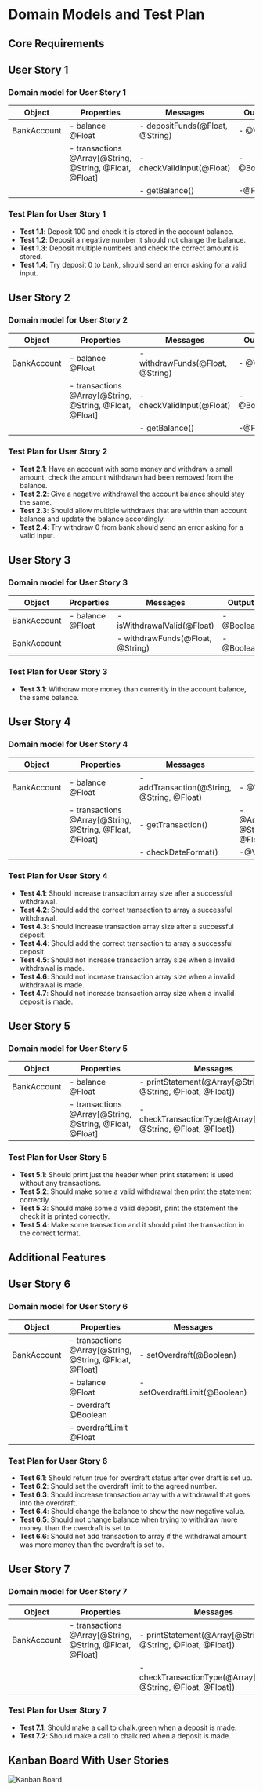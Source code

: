 # Domain Models and Test Plan

## Core Requirements

## User Story 1

### Domain model for User Story 1
| Object  | Properties          | Messages | Output  |
| ------- | ------------------- | -------- | ------- |
| BankAccount | - balance @Float | - depositFunds(@Float, @String)         | - @Void |
|             | - transactions @Array[@String, @String, @Float, @Float] | - checkValidInput(@Float) | - @Boolean |
|       |       | - getBalance()   | -@Float|

### Test Plan for User Story 1
- **Test 1.1**: Deposit 100 and check it is stored in the account balance.
- **Test 1.2**: Deposit a negative number it should not change the balance.
- **Test 1.3**: Deposit multiple numbers and check the correct amount is stored.
- **Test 1.4**: Try deposit 0 to bank, should send an error asking for a valid input.
  
## User Story 2

### Domain model for User Story 2
| Object      | Properties                                              | Messages                        | Output     |
| ----------- | ------------------------------------------------------- | ------------------------------- | ---------- |
| BankAccount | - balance @Float                                        | - withdrawFunds(@Float, @String) | - @Void    |
|             | - transactions @Array[@String, @String, @Float, @Float] | - checkValidInput(@Float)       | - @Boolean |
|             |                                                         | - getBalance()                  | -@Float    |

### Test Plan for User Story 2
- **Test 2.1**: Have an account with some money and withdraw a small amount, check the amount withdrawn had been removed from the balance.
- **Test 2.2**: Give a negative withdrawal the account balance should stay the same.
- **Test 2.3**: Should allow multiple withdraws that are within than account balance and update the balance accordingly.
- **Test 2.4**: Try withdraw 0 from bank should send an error asking for a valid input.

## User Story 3

### Domain model for User Story 3
| Object  | Properties          | Messages | Output  |
| ------- | ------------------- | -------- | ------- |
| BankAccount | - balance @Float | - isWithdrawalValid(@Float) | - @Boolean |
| BankAccount | | - withdrawFunds(@Float, @String) | - @Boolean |

### Test Plan for User Story 3
- **Test 3.1**: Withdraw more money than currently in the account balance, the same balance.

## User Story 4

### Domain model for User Story 4
| Object      | Properties                                              | Messages                         | Output     |
| ----------- | ------------------------------------------------------- | -------------------------------- | ---------- |
| BankAccount | - balance @Float                                        | - addTransaction(@String, @String, @Float) | - @Void    |
|             | - transactions @Array[@String, @String, @Float, @Float] | - getTransaction()        | - @Array[@String, @String, @Float, @Float] |
|             |                                                         | - checkDateFormat()                   | -@Void    |

### Test Plan for User Story 4
- **Test 4.1**: Should increase transaction array size after a successful withdrawal.
- **Test 4.2**: Should add the correct transaction to array a successful withdrawal.
- **Test 4.3**: Should increase transaction array size after a successful deposit.
- **Test 4.4**: Should add the correct transaction to array a successful deposit.
- **Test 4.5**: Should not increase transaction array size when a invalid withdrawal is made.
- **Test 4.6**: Should not increase transaction array size when a invalid withdrawal is made.
- **Test 4.7**: Should not increase transaction array size when a invalid deposit is made.

## User Story 5

### Domain model for User Story 5
| Object      | Properties                                              | Messages                                   | Output                                     |
| ----------- | ------------------------------------------------------- | ------------------------------------------ | ------------------------------------------ |
| BankAccount | - balance @Float                                        | - printStatement(@Array[@String, @String, @Float, @Float]) | - @Void                    |
|             | - transactions @Array[@String, @String, @Float, @Float] | - checkTransactionType(@Array[@String, @String, @Float, @Float]) | -@Boolean |


### Test Plan for User Story 5
- **Test 5.1**: Should print just the header when print statement is used without any transactions.
- **Test 5.2**: Should make some a valid withdrawal then print the statement correctly.
- **Test 5.3**: Should make some a valid deposit, print the statement the check it is printed correctly.
- **Test 5.4**: Make some transaction and it should print the transaction in the correct format.

## Additional Features

## User Story 6
### Domain model for User Story 6
| Object      | Properties                                              | Messages                                                         | Output    |
| ----------- | ------------------------------------------------------- | ---------------------------------------------------------------- | --------- |
| BankAccount | - transactions @Array[@String, @String, @Float, @Float] | - setOverdraft(@Boolean)       |    |
|             | - balance @Float                                        | - setOverdraftLimit(@Boolean) |  |
|             | - overdraft @Boolean                                    |  |  |
|             | - overdraftLimit @Float                                 | |  |
### Test Plan for User Story 6
- **Test 6.1**: Should return true for overdraft status after over draft is set up.
- **Test 6.2**: Should set the overdraft limit to the agreed number.
- **Test 6.3**: Should increase transaction array with a withdrawal that goes into the overdraft.
- **Test 6.4**: Should change the balance to show the new negative value.
- **Test 6.5**: Should not change balance when trying to withdraw more money. than the overdraft is set to.
- **Test 6.6**: Should not add transaction to array if the withdrawal amount was more money than the overdraft is set to.


## User Story 7
### Domain model for User Story 7
| Object      | Properties                                              | Messages                                                         | Output    |
| ----------- | ------------------------------------------------------- | ---------------------------------------------------------------- | --------- |
| BankAccount | - transactions @Array[@String, @String, @Float, @Float] | - printStatement(@Array[@String, @String, @Float, @Float])       | - @Void   |
|             |                                                         | - checkTransactionType(@Array[@String, @String, @Float, @Float]) | -@Boolean |

### Test Plan for User Story 7
- **Test 7.1**: Should make a call to chalk.green when a deposit is made.
- **Test 7.2**: Should make a call to chalk.red when a deposit is made.


## Kanban Board With User Stories

![Kanban Board](../docs/images/kanbanBoard2.png)
